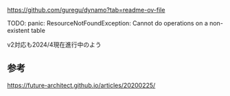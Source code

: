 

https://github.com/guregu/dynamo?tab=readme-ov-file

TODO: panic: ResourceNotFoundException: Cannot do operations on a non-existent table

v2対応も2024/4現在進行中のよう

## 参考
https://future-architect.github.io/articles/20200225/